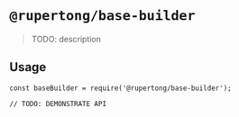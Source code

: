 # `@rupertong/base-builder`

> TODO: description

## Usage

```
const baseBuilder = require('@rupertong/base-builder');

// TODO: DEMONSTRATE API
```
